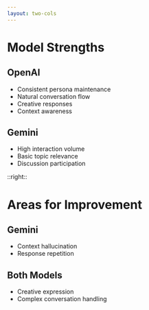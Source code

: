 ```yaml
---
layout: two-cols
---
```


# Model Strengths

<v-clicks>

## OpenAI
- Consistent persona maintenance
- Natural conversation flow
- Creative responses
- Context awareness

## Gemini
- High interaction volume
- Basic topic relevance
- Discussion participation

</v-clicks>

::right::

<v-clicks>

# Areas for Improvement

## Gemini
- Context hallucination
- Response repetition

## Both Models
- Creative expression
- Complex conversation handling

</v-clicks>